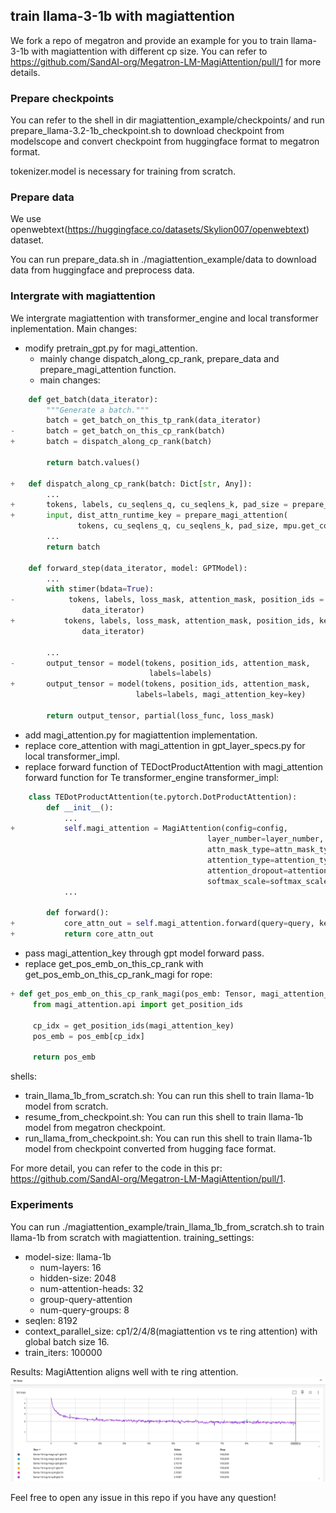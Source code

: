 ## train llama-3-1b with magiattention
We fork a repo of megatron and provide an example for you to train llama-3-1b with magiattention with different cp size. You can refer to https://github.com/SandAI-org/Megatron-LM-MagiAttention/pull/1 for more details.

### Prepare checkpoints
You can refer to the shell in dir magiattention_example/checkpoints/ and
run prepare_llama-3.2-1b_checkpoint.sh to download checkpoint from modelscope and convert checkpoint from huggingface format to megatron format.

tokenizer.model is necessary for training from scratch.

### Prepare data
We use openwebtext(https://huggingface.co/datasets/Skylion007/openwebtext) dataset.

You can run prepare_data.sh in ./magiattention_example/data to download data from huggingface and preprocess data.

### Intergrate with magiattention
We intergrate magiattention with transformer_engine and local transformer inplementation.
Main changes:
- modify pretrain_gpt.py for magi_attention.
    - mainly change dispatch_along_cp_rank, prepare_data and prepare_magi_attention function.
    - main changes:
```python
    def get_batch(data_iterator):
        """Generate a batch."""
        batch = get_batch_on_this_tp_rank(data_iterator)
-       batch = get_batch_on_this_cp_rank(batch)
+       batch = dispatch_along_cp_rank(batch)

        return batch.values()

+   def dispatch_along_cp_rank(batch: Dict[str, Any]):
        ...
+       tokens, labels, cu_seqlens_q, cu_seqlens_k, pad_size = prepare_data(tokens, labels)
+       input, dist_attn_runtime_key = prepare_magi_attention(
               tokens, cu_seqlens_q, cu_seqlens_k, pad_size, mpu.get_context_parallel_group())
        ...
        return batch

    def forward_step(data_iterator, model: GPTModel):
        ...
        with stimer(bdata=True):
-            tokens, labels, loss_mask, attention_mask, position_ids = get_batch(
                data_iterator)
+           tokens, labels, loss_mask, attention_mask, position_ids, key = get_batch(
                data_iterator)

        ...
-       output_tensor = model(tokens, position_ids, attention_mask,
                               labels=labels)
+       output_tensor = model(tokens, position_ids, attention_mask,
                            labels=labels, magi_attention_key=key)

        return output_tensor, partial(loss_func, loss_mask)

```

- add magi_attention.py for magiattention implementation.
- replace core_attention with magi_attention in gpt_layer_specs.py for local transformer_impl.
- replace forward function of TEDoctProductAttention with magi_attention forward function for Te transformer_engine transformer_impl:
```python
    class TEDotProductAttention(te.pytorch.DotProductAttention):
        def __init__():
            ...
+           self.magi_attention = MagiAttention(config=config,
                                            layer_number=layer_number,
                                            attn_mask_type=attn_mask_type,
                                            attention_type=attention_type,
                                            attention_dropout=attention_dropout,
                                            softmax_scale=softmax_scale)
            ...

        def forward():
+           core_attn_out = self.magi_attention.forward(query=query, key=key, value=value, attention_mask=attention_mask, attention_bias=attention_bias, packed_seq_params=None, magi_attention_key=magi_attention_key)
+           return core_attn_out
```
- pass magi_attention_key through gpt model forward pass.
- replace get_pos_emb_on_this_cp_rank with get_pos_emb_on_this_cp_rank_magi for rope:
```python
+ def get_pos_emb_on_this_cp_rank_magi(pos_emb: Tensor, magi_attention_key) -> Tensor:
     from magi_attention.api import get_position_ids

     cp_idx = get_position_ids(magi_attention_key)
     pos_emb = pos_emb[cp_idx]

     return pos_emb
```

shells:
- train_llama_1b_from_scratch.sh: You can run this shell to train llama-1b model from scratch.
- resume_from_checkpoint.sh: You can run this shell to train llama-1b model from megatron checkpoint.
- run_llama_from_checkpoint.sh: You can run this shell to train llama-1b model from checkpoint converted from hugging face format.

For more detail, you can refer to the code in this pr: https://github.com/SandAI-org/Megatron-LM-MagiAttention/pull/1.

### Experiments
You can run ./magiattention_example/train_llama_1b_from_scratch.sh to train llama-1b from scratch with magiattention.
training_settings:
- model-size: llama-1b
    - num-layers: 16
    - hidden-size: 2048
    - num-attention-heads: 32
    - group-query-attention
    - num-query-groups: 8
- seqlen: 8192
- context_parallel_size: cp1/2/4/8(magiattention vs te ring attention) with global batch size 16.
- train_iters: 100000

Results:
MagiAttention aligns well with te ring attention.
 ![alt text](./results.png)

Feel free to open any issue in this repo if you have any question!
